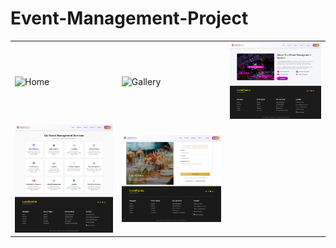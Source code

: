 # Event-Management-Project
<table>
  <tr>
    <td><img src="./screencapture-Home.png" alt="Home" width="200"></td>
    <td><img src="./screencapture-gallery.png" alt="Gallery" width="200"></td>
    <td><img src="./screencapture-about.png" alt="About" width="200"></td>
  </tr>
  <tr>
    <td><img src="./screencapture-Services.png" alt="Services" width="200"></td>
    <td><img src="./screencapture-contactUs.png" alt="Contact" width="200"></td>
  </tr>
</table>
